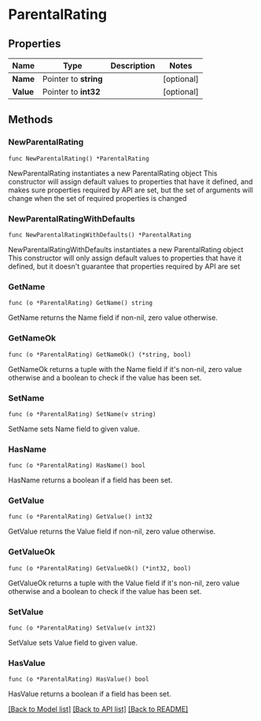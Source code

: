 # ParentalRating

## Properties

Name | Type | Description | Notes
------------ | ------------- | ------------- | -------------
**Name** | Pointer to **string** |  | [optional] 
**Value** | Pointer to **int32** |  | [optional] 

## Methods

### NewParentalRating

`func NewParentalRating() *ParentalRating`

NewParentalRating instantiates a new ParentalRating object
This constructor will assign default values to properties that have it defined,
and makes sure properties required by API are set, but the set of arguments
will change when the set of required properties is changed

### NewParentalRatingWithDefaults

`func NewParentalRatingWithDefaults() *ParentalRating`

NewParentalRatingWithDefaults instantiates a new ParentalRating object
This constructor will only assign default values to properties that have it defined,
but it doesn't guarantee that properties required by API are set

### GetName

`func (o *ParentalRating) GetName() string`

GetName returns the Name field if non-nil, zero value otherwise.

### GetNameOk

`func (o *ParentalRating) GetNameOk() (*string, bool)`

GetNameOk returns a tuple with the Name field if it's non-nil, zero value otherwise
and a boolean to check if the value has been set.

### SetName

`func (o *ParentalRating) SetName(v string)`

SetName sets Name field to given value.

### HasName

`func (o *ParentalRating) HasName() bool`

HasName returns a boolean if a field has been set.

### GetValue

`func (o *ParentalRating) GetValue() int32`

GetValue returns the Value field if non-nil, zero value otherwise.

### GetValueOk

`func (o *ParentalRating) GetValueOk() (*int32, bool)`

GetValueOk returns a tuple with the Value field if it's non-nil, zero value otherwise
and a boolean to check if the value has been set.

### SetValue

`func (o *ParentalRating) SetValue(v int32)`

SetValue sets Value field to given value.

### HasValue

`func (o *ParentalRating) HasValue() bool`

HasValue returns a boolean if a field has been set.


[[Back to Model list]](../README.md#documentation-for-models) [[Back to API list]](../README.md#documentation-for-api-endpoints) [[Back to README]](../README.md)


